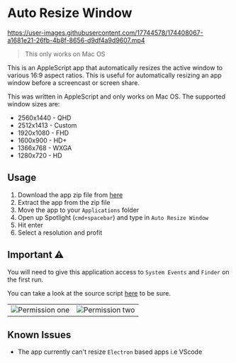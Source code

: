 # Auto Resize Window

https://user-images.githubusercontent.com/17744578/174408067-a1681e21-26fb-4b8f-8656-d9df4a9d9607.mp4

> This only works on Mac OS

This is an AppleScript app that automatically resizes the active window to various 16:9 aspect ratios. This is useful for automatically resizing an app window before a screencast or screen share.

This was written in AppleScript and only works on Mac OS. The supported window sizes are:
* 2560x1440 - QHD
* 2512x1413 - Custom
* 1920x1080 - FHD
* 1600x900 - HD+
* 1366x768 - WXGA
* 1280x720 - HD

## Usage
1. Download the app zip file from [here](https://github.com/cokoghenun/auto-resize-window/raw/main/downloads/Auto%20Resize%20Window.zip)
1. Extract the app from the zip file
1. Move the app to your `Applications` folder
1. Open up Spotlight (`cmd+spacebar`) and type in `Auto Resize Window`
1. Hit enter
1. Select a resolution and profit

## Important ⚠️
You will need to give this application access to `System Events` and `Finder` on the first run.

You can take a look at the source script [here](src/scrpt.scpt) to be sure.

| | |
|:-------------------------:|:-------------------------:|
|![Permission one](src/images/System%20Events.png)|![Permission two](src/images/Finder.png)|

## Known Issues
* The app currently can't resize `Electron` based apps i.e VScode

